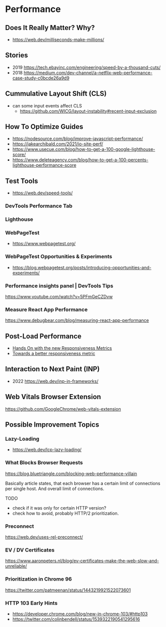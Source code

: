 # Performance

## Does It Really Matter? Why?
- https://web.dev/milliseconds-make-millions/

## Stories
- 2019 https://tech.ebayinc.com/engineering/speed-by-a-thousand-cuts/
- 2018 https://medium.com/dev-channel/a-netflix-web-performance-case-study-c0bcde26a9d9

## Cummulative Layout Shift (CLS)
- can some input events affect CLS
  - https://github.com/WICG/layout-instability#recent-input-exclusion

## How To Optimize Guides
- https://nodesource.com/blog/improve-javascript-performance/
- https://jakearchibald.com/2021/io-site-perf/
- https://www.usecue.com/blog/how-to-get-a-100-google-lighthouse-score/
- https://www.deleteagency.com/blog/how-to-get-a-100-percents-lighthouse-performance-score

## Test Tools
- https://web.dev/speed-tools/

### DevTools Performance Tab

### Lighthouse

### WebPageTest
- https://www.webpagetest.org/

### WebPageTest Opportunities & Experiments
- https://blog.webpagetest.org/posts/introducing-opportunities-and-experiments/

### Performance insights panel | DevTools Tips
https://www.youtube.com/watch?v=5PFmGeCZDvw

### Measure React App Performance
https://www.debugbear.com/blog/measuring-react-app-performance

## Post-Load Performance
- [Hands On with the new Responsiveness Metrics](https://calendar.perfplanet.com/2021/hands-on-with-the-new-responsiveness-metrics/)
- [Towards a better responsiveness metric](https://web.dev/better-responsiveness-metric/#group-events-into-interactions)

## Interaction to Next Paint (INP)
- 2022 https://web.dev/inp-in-frameworks/

## Web Vitals Browser Extension
https://github.com/GoogleChrome/web-vitals-extension

## Possible Improvement Topics

### Lazy-Loading
- https://web.dev/lcp-lazy-loading/

### What Blocks Browser Requests

https://blog.bluetriangle.com/blocking-web-performance-villain

Basically article states, that each browser has a certain limit of connections per single host. And overall limit of connections.

TODO
- check if it was only for certain HTTP version?
- check how to avoid, probably HTTP/2 prioritization.

### Preconnect
https://web.dev/uses-rel-preconnect/

### EV / DV Certificates
https://www.aaronpeters.nl/blog/ev-certificates-make-the-web-slow-and-unreliable/

### Prioritization in Chrome 96
https://twitter.com/patmeenan/status/1443219921522073601

### HTTP 103 Early Hints
- https://developer.chrome.com/blog/new-in-chrome-103/#http103
- https://twitter.com/colinbendell/status/1539322190541295616

